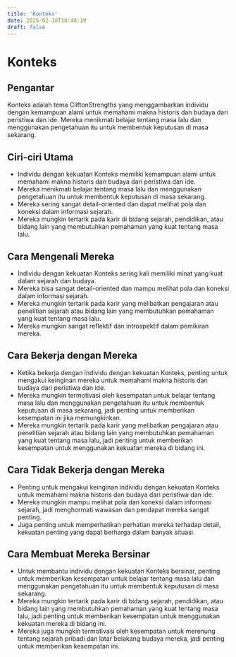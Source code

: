 ```yaml
---
title: 'Konteks'
date: 2025-02-18T18:40:10
draft: false
---
```


# Konteks

## Pengantar

Konteks adalah tema CliftonStrengths yang menggambarkan individu dengan kemampuan alami untuk memahami makna historis dan budaya dari peristiwa dan ide. Mereka menikmati belajar tentang masa lalu dan menggunakan pengetahuan itu untuk membentuk keputusan di masa sekarang.

## Ciri-ciri Utama

- Individu dengan kekuatan Konteks memiliki kemampuan alami untuk memahami makna historis dan budaya dari peristiwa dan ide.
- Mereka menikmati belajar tentang masa lalu dan menggunakan pengetahuan itu untuk membentuk keputusan di masa sekarang.
- Mereka sering sangat detail-oriented dan dapat melihat pola dan koneksi dalam informasi sejarah.
- Mereka mungkin tertarik pada karir di bidang sejarah, pendidikan, atau bidang lain yang membutuhkan pemahaman yang kuat tentang masa lalu.

## Cara Mengenali Mereka

- Individu dengan kekuatan Konteks sering kali memiliki minat yang kuat dalam sejarah dan budaya.
- Mereka bisa sangat detail-oriented dan mampu melihat pola dan koneksi dalam informasi sejarah.
- Mereka mungkin tertarik pada karir yang melibatkan pengajaran atau penelitian sejarah atau bidang lain yang membutuhkan pemahaman yang kuat tentang masa lalu.
- Mereka mungkin sangat reflektif dan introspektif dalam pemikiran mereka.

## Cara Bekerja dengan Mereka

- Ketika bekerja dengan individu dengan kekuatan Konteks, penting untuk mengakui keinginan mereka untuk memahami makna historis dan budaya dari peristiwa dan ide.
- Mereka mungkin termotivasi oleh kesempatan untuk belajar tentang masa lalu dan menggunakan pengetahuan itu untuk membentuk keputusan di masa sekarang, jadi penting untuk memberikan kesempatan ini jika memungkinkan.
- Mereka mungkin tertarik pada karir yang melibatkan pengajaran atau penelitian sejarah atau bidang lain yang membutuhkan pemahaman yang kuat tentang masa lalu, jadi penting untuk memberikan kesempatan untuk menggunakan kekuatan mereka di bidang ini.

## Cara Tidak Bekerja dengan Mereka

- Penting untuk mengakui keinginan individu dengan kekuatan Konteks untuk memahami makna historis dan budaya dari peristiwa dan ide.
- Mereka mungkin mampu melihat pola dan koneksi dalam informasi sejarah, jadi menghormati wawasan dan pendapat mereka sangat penting.
- Juga penting untuk memperhatikan perhatian mereka terhadap detail, kekuatan penting yang dapat berharga dalam banyak situasi.

## Cara Membuat Mereka Bersinar

- Untuk membantu individu dengan kekuatan Konteks bersinar, penting untuk memberikan kesempatan untuk belajar tentang masa lalu dan menggunakan pengetahuan itu untuk membentuk keputusan di masa sekarang.
- Mereka mungkin tertarik pada karir di bidang sejarah, pendidikan, atau bidang lain yang membutuhkan pemahaman yang kuat tentang masa lalu, jadi penting untuk memberikan kesempatan untuk menggunakan kekuatan mereka di bidang ini.
- Mereka juga mungkin termotivasi oleh kesempatan untuk merenung tentang sejarah pribadi dan latar belakang budaya mereka, jadi penting untuk memberikan kesempatan ini.

